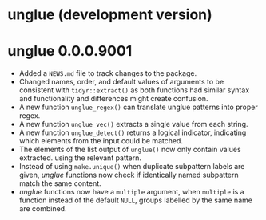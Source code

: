 # unglue (development version)

# unglue 0.0.0.9001

* Added a `NEWS.md` file to track changes to the package.
* Changed names, order, and default values of arguments to be consistent with
`tidyr::extract()` as both functions had similar syntax and functionality and
differences might create confusion.
* A new function `unglue_regex()` can translate unglue patterns
into proper regex.
* A new function `unglue_vec()` extracts a single value from each string.
* A new function `unglue_detect()` returns a logical indicator, indicating which
elements from the input could be matched.
* The elements of the list output of `unglue()` now only contain values extracted.
using the relevant pattern.
* Instead of using `make.unique()` when duplicate subpattern labels are given,
 *unglue* functions now check if identically named subpattern match the same
 content.
* *unglue* functions now have a `multiple` argument, when `multiple` is a 
 function instead of the default `NULL`, groups labelled by the same name are 
 combined.
